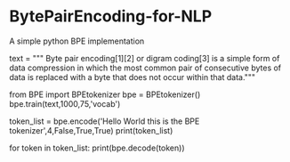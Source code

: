 # BytePairEncoding-for-NLP
A simple python BPE implementation

text = """
Byte pair encoding[1][2] or digram coding[3] is a simple
form of data compression in which the most common pair of consecutive
bytes of data is replaced with a byte that does not occur within that data."""


from BPE import BPEtokenizer
bpe = BPEtokenizer()
bpe.train(text,1000,75,'vocab')

token_list = bpe.encode('Hello World this is the BPE tokenizer',4,False,True,True)
print(token_list)

for token in token_list:
   print(bpe.decode(token))
